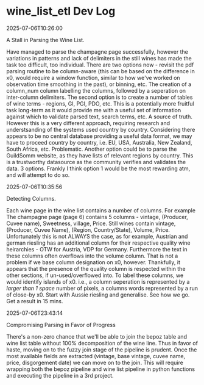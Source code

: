 # wine_list_etl Dev Log

2025-07-06T10:26:00

A Stall in Parsing the Wine List.

Have managed to parse the champagne page successfully, however the variations in patterns and lack of delimiters in the still wines has made the task too difficult, too individual. There are two options now - revisit the pdf parsing routine to be column-aware (this can be based on the difference in x0, would require a window function, similar to how we've worked on observation time smoothing in the past), or binning, etc. The creation of a column_num column labelling the columns, followed by a seperation on inter-column delimiters. The second option is to create a number of tables of wine terms - regions, GI, PGI, PDO, etc. This is a potentially more fruitful task long-term as it would provide me with a useful set of information against which to validate parsed text, search terms, etc. A source of truth. However this is a very different approach, requiring research and understsanding of the systems used country by country. Considering there appears to be no central database providing a useful data format, we may have to proceed country by country, i.e. EU, USA, Australia, New Zealand, South Africa, etc. Problematic. Another option could be to parse the GuildSomm website, as they have lists of relevant regions by country. This is a trustworthy datasource as the community verifies and validates the data. 3 options. Frankly I think option 1 would be the most rewarding atm, and will attempt to do so.

2025-07-06T10:35:56

Detecting Columns.

Each wine page in the wine list contains a number of columns. For example The champagne page (page 6) contains 5 columns - vintage, (Producer, Cuvee name), Sweetness, village, Price. Still wines contain vintage, (Producer, Cuvee Name), (Region, Country/State), Volume, Price. Unfortunately this is not ALWAYS the case, as for example, Austrian and german riesling has an additional column for their respective quality wine heirarchies - OTW for Austria, VDP for Germany. Furthermore the text in these columns often overflows into the volume column. That is not a problem if we base column designation on x0, however. Thankfully, it appears that the presence of the quality column is respected within the other sections, if un-used/overflowed into. To label these columns, we would identify islands of x0. i.e., a column seperation is represented by a _larger than 1 space_ number of pixels, a columns words represented by a run of close-by x0. Start with Aussie riesling and generalise. See how we go. Get a result in 15 mins.

2025-07-06T23:43:14

Compromising Parsing in Favor of Progress

There's a non-zero chance that we'll be able to join the bepoz table and wine list table without 100% decomposition of the wine line. Thus in favor of haste, moving on to the fuzzy join stage of the pipeline is prudent. Once the most available fields are extracted (vintage, base vintage, cuvee name, price, disgorgement date) we can move on to the join. This will require wrapping both the bepoz pipeline and wine list pipeline in python functions and executing the pipeline in a 3rd project.

